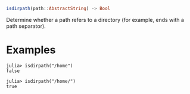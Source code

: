 ```julia
isdirpath(path::AbstractString) -> Bool
```

Determine whether a path refers to a directory (for example, ends with a path separator).

# Examples

```jldoctest
julia> isdirpath("/home")
false

julia> isdirpath("/home/")
true
```
